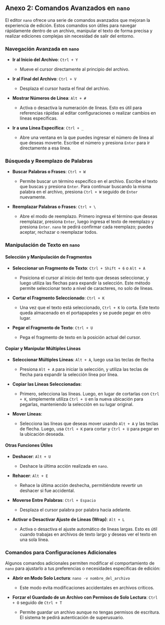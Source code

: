 ## Anexo 2: Comandos Avanzados en `nano`

El editor `nano` ofrece una serie de comandos avanzados que mejoran la experiencia de edición. Estos comandos son útiles para navegar rápidamente dentro de un archivo, manipular el texto de forma precisa y realizar ediciones complejas sin necesidad de salir del entorno.

### Navegación Avanzada en `nano`

- **Ir al Inicio del Archivo**: `Ctrl + Y`
  - Mueve el cursor directamente al principio del archivo.

- **Ir al Final del Archivo**: `Ctrl + V`
  - Desplaza el cursor hasta el final del archivo.

- **Mostrar Números de Línea**: `Alt + #`
  - Activa o desactiva la numeración de líneas. Esto es útil para referencias rápidas al editar configuraciones o realizar cambios en líneas específicas.

- **Ir a una Línea Específica**: `Ctrl + _`
  - Abre una ventana en la que puedes ingresar el número de línea al que deseas moverte. Escribe el número y presiona `Enter` para ir directamente a esa línea.

### Búsqueda y Reemplazo de Palabras

- **Buscar Palabras o Frases**: `Ctrl + W`
  - Permite buscar un término específico en el archivo. Escribe el texto que buscas y presiona `Enter`. Para continuar buscando la misma palabra en el archivo, presiona `Ctrl + W` seguido de `Enter` nuevamente.

- **Reemplazar Palabras o Frases**: `Ctrl + \`
  - Abre el modo de reemplazo. Primero ingresa el término que deseas reemplazar, presiona `Enter`, luego ingresa el texto de reemplazo y presiona `Enter`. `nano` te pedirá confirmar cada reemplazo; puedes aceptar, rechazar o reemplazar todos.

### Manipulación de Texto en `nano`

#### Selección y Manipulación de Fragmentos

- **Seleccionar un Fragmento de Texto**: `Ctrl + Shift + 6` o `Alt + A`
  - Posiciona el cursor al inicio del texto que deseas seleccionar, y luego utiliza las flechas para expandir la selección. Este método permite seleccionar texto a nivel de caracteres, no solo de líneas.

- **Cortar el Fragmento Seleccionado**: `Ctrl + K`
  - Una vez que el texto está seleccionado, `Ctrl + K` lo corta. Este texto queda almacenado en el portapapeles y se puede pegar en otro lugar.

- **Pegar el Fragmento de Texto**: `Ctrl + U`
  - Pega el fragmento de texto en la posición actual del cursor.

#### Copiar y Manipular Múltiples Líneas

- **Seleccionar Múltiples Líneas**: `Alt + A`, luego usa las teclas de flecha
  - Presiona `Alt + A` para iniciar la selección, y utiliza las teclas de flecha para expandir la selección línea por línea.

- **Copiar las Líneas Seleccionadas**:
  - Primero, selecciona las líneas. Luego, en lugar de cortarlas con `Ctrl + K`, simplemente utiliza `Ctrl + U` en la nueva ubicación para pegarlas, manteniendo la selección en su lugar original.

- **Mover Líneas**:
  - Selecciona las líneas que deseas mover usando `Alt + A` y las teclas de flecha. Luego, usa `Ctrl + K` para cortar y `Ctrl + U` para pegar en la ubicación deseada.

#### Otras Funciones Útiles

- **Deshacer**: `Alt + U`
  - Deshace la última acción realizada en `nano`.

- **Rehacer**: `Alt + E`
  - Rehace la última acción deshecha, permitiéndote revertir un deshacer si fue accidental.

- **Moverse Entre Palabras**: `Ctrl + Espacio`
  - Desplaza el cursor palabra por palabra hacia adelante.

- **Activar o Desactivar Ajuste de Líneas (Wrap)**: `Alt + L`
  - Activa o desactiva el ajuste automático de líneas largas. Esto es útil cuando trabajas en archivos de texto largo y deseas ver el texto en una sola línea.

### Comandos para Configuraciones Adicionales

Algunos comandos adicionales permiten modificar el comportamiento de `nano` para ajustarlo a tus preferencias o necesidades específicas de edición:

- **Abrir en Modo Solo Lectura**: `nano -v nombre_del_archivo`
  - Este modo evita modificaciones accidentales en archivos críticos.

- **Forzar el Guardado de un Archivo con Permisos de Solo Lectura**: `Ctrl + O` seguido de `Ctrl + T`
  - Permite guardar un archivo aunque no tengas permisos de escritura. El sistema te pedirá autenticación de superusuario.

